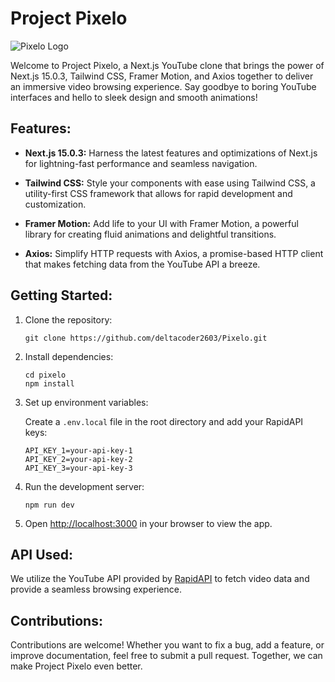 # Project Pixelo

![Pixelo Logo](https://cdn-icons-png.flaticon.com/128/4926/4926526.png)

Welcome to Project Pixelo, a Next.js YouTube clone that brings the power of Next.js 15.0.3, Tailwind CSS, Framer Motion, and Axios together to deliver an immersive video browsing experience. Say goodbye to boring YouTube interfaces and hello to sleek design and smooth animations!

## Features:

- **Next.js 15.0.3:** Harness the latest features and optimizations of Next.js for lightning-fast performance and seamless navigation.
- **Tailwind CSS:** Style your components with ease using Tailwind CSS, a utility-first CSS framework that allows for rapid development and customization.

- **Framer Motion:** Add life to your UI with Framer Motion, a powerful library for creating fluid animations and delightful transitions.

- **Axios:** Simplify HTTP requests with Axios, a promise-based HTTP client that makes fetching data from the YouTube API a breeze.

## Getting Started:

1. Clone the repository:

   ```
   git clone https://github.com/deltacoder2603/Pixelo.git
   ```

2. Install dependencies:

   ```
   cd pixelo
   npm install
   ```

3. Set up environment variables:

   Create a `.env.local` file in the root directory and add your RapidAPI keys:

   ```
   API_KEY_1=your-api-key-1
   API_KEY_2=your-api-key-2
   API_KEY_3=your-api-key-3
   ```

4. Run the development server:

   ```
   npm run dev
   ```

5. Open [http://localhost:3000](http://localhost:3000) in your browser to view the app.

## API Used:

We utilize the YouTube API provided by [RapidAPI](https://rapidapi.com/ytjar/api/yt-api) to fetch video data and provide a seamless browsing experience.

## Contributions:

Contributions are welcome! Whether you want to fix a bug, add a feature, or improve documentation, feel free to submit a pull request. Together, we can make Project Pixelo even better.
